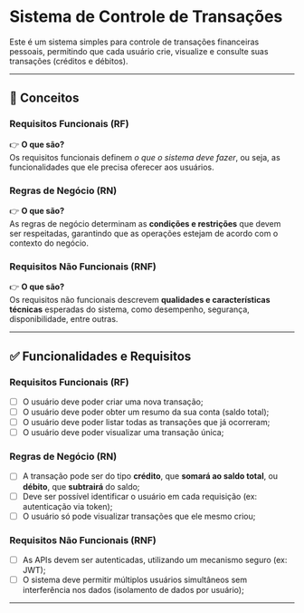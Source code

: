 # Sistema de Controle de Transações

Este é um sistema simples para controle de transações financeiras pessoais, permitindo que cada usuário crie, visualize e consulte suas transações (créditos e débitos).

---

## 📖 Conceitos

### Requisitos Funcionais (RF)

👉 **O que são?**  
Os requisitos funcionais definem *o que o sistema deve fazer*, ou seja, as funcionalidades que ele precisa oferecer aos usuários.

### Regras de Negócio (RN)

👉 **O que são?**  
As regras de negócio determinam as **condições e restrições** que devem ser respeitadas, garantindo que as operações estejam de acordo com o contexto do negócio.

### Requisitos Não Funcionais (RNF)

👉 **O que são?**  
Os requisitos não funcionais descrevem **qualidades e características técnicas** esperadas do sistema, como desempenho, segurança, disponibilidade, entre outras.

---

## ✅ Funcionalidades e Requisitos

### Requisitos Funcionais (RF)

- [ ] O usuário deve poder criar uma nova transação;
- [ ] O usuário deve poder obter um resumo da sua conta (saldo total);
- [ ] O usuário deve poder listar todas as transações que já ocorreram;
- [ ] O usuário deve poder visualizar uma transação única;

### Regras de Negócio (RN)

- [ ] A transação pode ser do tipo **crédito**, que **somará ao saldo total**, ou **débito**, que **subtrairá** do saldo;
- [ ] Deve ser possível identificar o usuário em cada requisição (ex: autenticação via token);
- [ ] O usuário só pode visualizar transações que ele mesmo criou;

### Requisitos Não Funcionais (RNF)

- [ ] As APIs devem ser autenticadas, utilizando um mecanismo seguro (ex: JWT);
- [ ] O sistema deve permitir múltiplos usuários simultâneos sem interferência nos dados (isolamento de dados por usuário);

---
